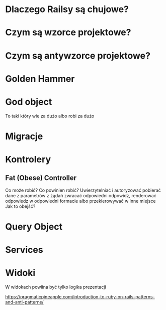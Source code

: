 # Dlaczego Railsy są chujowe?

# Czym są wzorce projektowe?
# Czym są antywzorce projektowe?
# Golden Hammer
# God object
To taki który wie za dużo albo robi za dużo

# Migracje

# Kontrolery
## Fat (Obese) Controller
Co może robić?
Co powinien robić?
Uwierzytelniać i autoryzować
pobierać dane z parametrów z żądań
zwracać odpowiedni odpowidż, renderować odpowiedz w odpowiedni formacie albo przekierowywać w inne miejsce
Jak to obejść?
# Query Object
# Services

# Widoki
W widokach powiina być tylko logika prezentacji


https://pragmaticpineapple.com/introduction-to-ruby-on-rails-patterns-and-anti-patterns/
